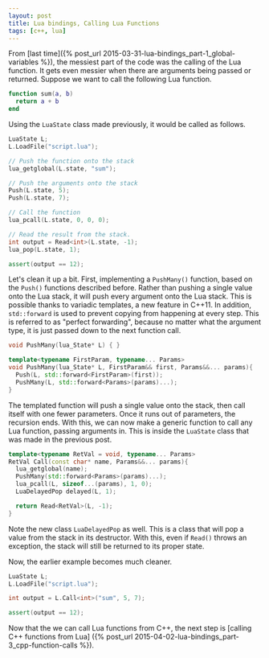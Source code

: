 ```yaml
---
layout: post
title: Lua bindings, Calling Lua Functions
tags: [c++, lua]
---
```


From [last time]({% post_url 2015-03-31-lua-bindings_part-1_global-variables %}),
  the messiest part of the code was the calling of the Lua function.
It gets even messier when there are arguments being passed or returned.
Suppose we want to call the following Lua function.

```lua
function sum(a, b)
  return a + b
end
```

Using the `LuaState` class made previously, it would be called as follows.

```c++
LuaState L;
L.LoadFile("script.lua");

// Push the function onto the stack
lua_getglobal(L.state, "sum");

// Push the arguments onto the stack
Push(L.state, 5);
Push(L.state, 7);

// Call the function
lua_pcall(L.state, 0, 0, 0);

// Read the result from the stack.
int output = Read<int>(L.state, -1);
lua_pop(L.state, 1);

assert(output == 12);
```

Let's clean it up a bit.
First, implementing a `PushMany()` function, based on the `Push()` functions described before.
Rather than pushing a single value onto the Lua stack,
  it will push every argument onto the Lua stack.
This is possible thanks to variadic templates, a new feature in C++11.
In addition, `std::forward` is used to prevent copying from happening at every step.
This is referred to as "perfect forwarding",
  because no matter what the argument type, it is just passed down to the next function call.

```c++
void PushMany(lua_State* L) { }

template<typename FirstParam, typename... Params>
void PushMany(lua_State* L, FirstParam&& first, Params&&... params){
  Push(L, std::forward<FirstParam>(first));
  PushMany(L, std::forward<Params>(params)...);
}
```

The templated function will push a single value onto the stack,
  then call itself with one fewer parameters.
Once it runs out of parameters, the recursion ends.
With this, we can now make a generic function to call any Lua function,
  passing arguments in.
This is inside the `LuaState` class that was made in the previous post.

```c++
template<typename RetVal = void, typename... Params>
RetVal Call(const char* name, Params&&... params){
  lua_getglobal(name);
  PushMany(std::forward<Params>(params)...);
  lua_pcall(L, sizeof...(params), 1, 0);
  LuaDelayedPop delayed(L, 1);

  return Read<RetVal>(L, -1);
}
```

Note the new class `LuaDelayedPop` as well.
This is a class that will pop a value from the stack in its destructor.
With this, even if `Read()` throws an exception,
  the stack will still be returned to its proper state.

Now, the earlier example becomes much cleaner.

```c++
LuaState L;
L.LoadFile("script.lua");

int output = L.Call<int>("sum", 5, 7);

assert(output == 12);
```

Now that the we can call Lua functions from C++,
  the next step is [calling C++ functions from Lua]
  ({% post_url 2015-04-02-lua-bindings_part-3_cpp-function-calls %}).